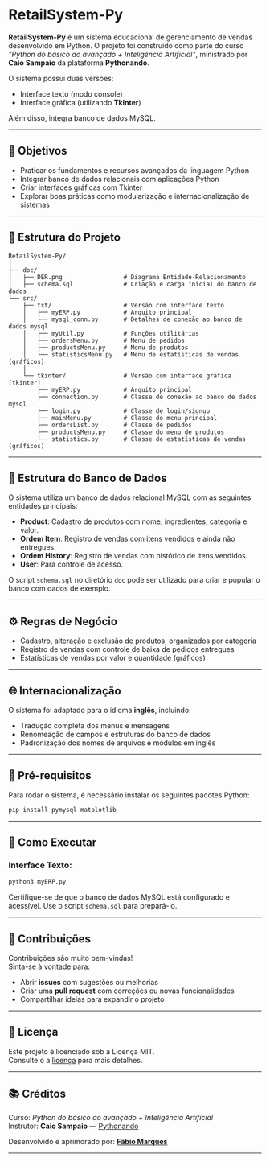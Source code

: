# RetailSystem-Py

**RetailSystem-Py** é um sistema educacional de gerenciamento de vendas desenvolvido em Python. O projeto foi construído como parte do curso *"Python do básico ao avançado + Inteligência Artificial"*, ministrado por **Caio Sampaio** da plataforma **Pythonando**.

O sistema possui duas versões:
- Interface texto (modo console)
- Interface gráfica (utilizando **Tkinter**)

Além disso, integra banco de dados MySQL.

---

## 📌 Objetivos

- Praticar os fundamentos e recursos avançados da linguagem Python
- Integrar banco de dados relacionais com aplicações Python
- Criar interfaces gráficas com Tkinter
- Explorar boas práticas como modularização e internacionalização de sistemas

---

## 📁 Estrutura do Projeto

```
RetailSystem-Py/
│
├── doc/
│   ├── DER.png                 # Diagrama Entidade-Relacionamento
│   ├── schema.sql              # Criação e carga inicial do banco de dados
└── src/
    ├── txt/                    # Versão com interface texto
    │   ├── myERP.py            # Arquito principal
    │   ├── mysql_conn.py       # Detalhes de conexão ao banco de dados mysql
    │   ├── myUtil.py           # Funções utilitárias
    │   ├── ordersMenu.py       # Menu de pedidos
    │   ├── productsMenu.py     # Menu de produtos
    │   └── statisticsMenu.py   # Menu de estatísticas de vendas (gráficos)
    │
    └── tkinter/                # Versão com interface gráfica (tkinter)
        ├── myERP.py            # Arquito principal
        ├── connection.py       # Classe de conexão ao banco de dados mysql
        ├── login.py            # Classe de login/signup
        ├── mainMenu.py         # Classe do menu principal
        ├── ordersList.py       # Classe de pedidos
        ├── productsMenu.py     # Classe do menu de produtos
        └── statistics.py       # Classe de estatísticas de vendas (gráficos)
```

---

## 🧠 Estrutura do Banco de Dados

O sistema utiliza um banco de dados relacional MySQL com as seguintes entidades principais:

- **Product**: Cadastro de produtos com nome, ingredientes, categoria e valor.
- **Ordem Item**: Registro de vendas com itens vendidos e ainda não entregues.
- **Ordem History**: Registro de vendas com histórico de itens vendidos.
- **User**: Para controle de acesso.

O script `schema.sql` no diretório `doc` pode ser utilizado para criar e popular o banco com dados de exemplo.

---

## ⚙️ Regras de Negócio

- Cadastro, alteração e exclusão de produtos, organizados por categoria
- Registro de vendas com controle de baixa de pedidos entregues
- Estatísticas de vendas por valor e quantidade (gráficos)

---

## 🌐 Internacionalização

O sistema foi adaptado para o idioma **inglês**, incluindo:
- Tradução completa dos menus e mensagens
- Renomeação de campos e estruturas do banco de dados
- Padronização dos nomes de arquivos e módulos em inglês

---

## 🧩 Pré-requisitos

Para rodar o sistema, é necessário instalar os seguintes pacotes Python:

```bash
pip install pymysql matplotlib
```
---

## 🚀 Como Executar

### Interface Texto:

```bash
python3 myERP.py
```

Certifique-se de que o banco de dados MySQL está configurado e acessível. Use o script `schema.sql` para prepará-lo.

---

## 🤝 Contribuições

Contribuições são muito bem-vindas!  
Sinta-se à vontade para:

- Abrir **issues** com sugestões ou melhorias
- Criar uma **pull request** com correções ou novas funcionalidades
- Compartilhar ideias para expandir o projeto

---

## 📄 Licença

Este projeto é licenciado sob a Licença MIT.  
Consulte o a [licença](https://github.com/fmarqueseti/RetailSystem-Py?tab=MIT-1-ov-file) para mais detalhes.

---

## 📚 Créditos

Curso: *Python do básico ao avançado + Inteligência Artificial*  
Instrutor: **Caio Sampaio** — [Pythonando](https://www.pythonando.com.br)

Desenvolvido e aprimorado por: [**Fábio Marques**](https://www.linkedin.com/in/fmrqs/)

---